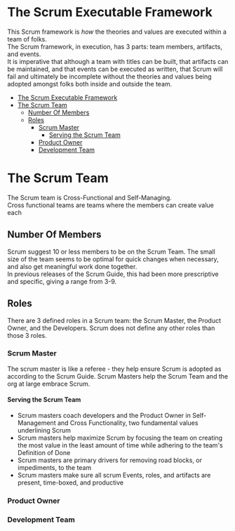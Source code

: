 # The Scrum Executable Framework

This Scrum framework is _how_ the theories and values are executed within a team of folks.  
The Scrum framework, in execution, has 3 parts: team members, artifacts, and events.  
It is imperative that although a team with titles can be built, that artifacts can be maintained, and that events can be executed as written, that Scrum will fail and ultimately be incomplete without the theories and values being adopted amongst folks both inside and outside the team.

+ [The Scrum Executable Framework](#the-scrum-executable-framework)
+ [The Scrum Team](#the-scrum-team)
  + [Number Of Members](#number-of-members)
  + [Roles](#roles)
    + [Scrum Master](#scrum-master)
      + [Serving the Scrum Team](#serving-the-scrum-team)
    + [Product Owner](#product-owner)
    + [Development Team](#development-team)

# The Scrum Team

The Scrum team is Cross-Functional and Self-Managing.  
Cross functional teams are teams where the members can create value each

## Number Of Members

Scrum suggest 10 or less members to be on the Scrum Team. The small size of the team seems to be optimal for quick changes when necessary, and also get meaningful work done together.  
In previous releases of the Scrum Guide, this had been more prescriptive and specific, giving a range from 3-9.

## Roles

There are 3 defined roles in a Scrum team: the Scrum Master, the Product Owner, and the Developers. Scrum does not define any other roles than those 3 roles.

### Scrum Master

The scrum master is like a referee - they help ensure Scrum is adopted as according to the Scrum Guide. Scrum Masters help the Scrum Team and the org at large embrace Scrum.

#### Serving the Scrum Team

- Scrum masters coach developers and the Product Owner in Self-Management and Cross Functionality, two fundamental values underlining Scrum
- Scrum masters help maximize Scrum by focusing the team on creating the most value in the least amount of time while adhering to the team's Definition of Done
- Scrum masters are primary drivers for removing road blocks, or impediments, to the team
- Scrum masters make sure all scrum Events, roles, and artifacts are present, time-boxed, and productive

### Product Owner

### Development Team
